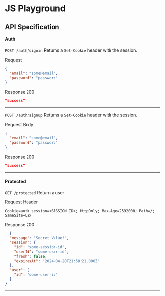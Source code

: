 # JS Playground 
## API Specification

#### Auth
`POST /auth/signin`
Returns a `Set-Cookie` header with the session.

Request
```json
{
  "email": "some@email",
  "password": "password"
}
```

Response 200
```json
"success"
```
---
`POST /auth/signup`
Returns a `Set-Cookie` header with the session.

Request Body
```json
{
  "email": "some@email",
  "password": "password"
}
```

Response 200
```json
"success"
```
---
#### Protected

`GET /protected`
Return a user

Request Header
```
Cookie=auth_session=<SESSION_ID>; HttpOnly; Max-Age=2592000; Path=/; SameSite=Lax
```

Response 200
```json
  {
  "message": "Secret Value!",
  "session": {
    "id": "some-session-id",
    "userId": "some-user-id",
    "fresh": false,
    "expiresAt": "2024-04-20T21:58:21.000Z"
  },
  "user": {
    "id": "some-user-id"
  }
}
```

---
